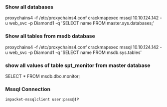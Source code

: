 ### Show all databases
proxychains4 -f /etc/proxychains4.conf crackmapexec mssql 10.10.124.142 -u web_svc -p Diamond1 -q 'SELECT name FROM master.sys.databases;'

### Show all tables from msdb database
proxychains4 -f /etc/proxychains4.conf crackmapexec mssql 10.10.124.142 -u web_svc -p Diamond1 -q 'SELECT name FROM msdb.sys.tables'

### show all values of table spt_monitor from master database
SELECT * FROM msdb.dbo.monitor;

### Mssql Connection
```
impacket-mssqlclient user:pass@IP
```
